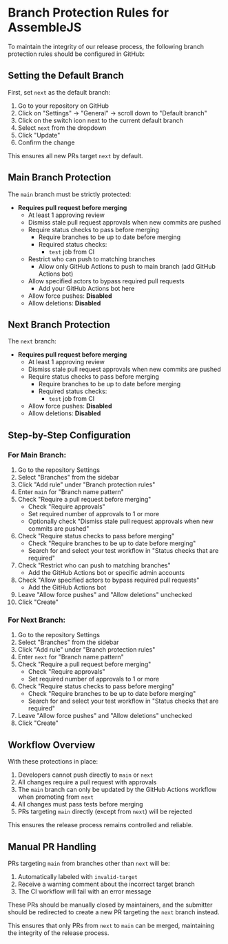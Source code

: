 # Branch Protection Rules for AssembleJS

To maintain the integrity of our release process, the following branch protection rules should be configured in GitHub:

## Setting the Default Branch

First, set `next` as the default branch:

1. Go to your repository on GitHub
2. Click on "Settings" → "General" → scroll down to "Default branch"
3. Click on the switch icon next to the current default branch
4. Select `next` from the dropdown
5. Click "Update"
6. Confirm the change

This ensures all new PRs target `next` by default.

## Main Branch Protection

The `main` branch must be strictly protected:

- **Requires pull request before merging**
  - At least 1 approving review
  - Dismiss stale pull request approvals when new commits are pushed
  - Require status checks to pass before merging
    - Require branches to be up to date before merging
    - Required status checks:
      - `test` job from CI
  - Restrict who can push to matching branches
    - Allow only GitHub Actions to push to main branch (add GitHub Actions bot)
  - Allow specified actors to bypass required pull requests
    - Add your GitHub Actions bot here
  - Allow force pushes: **Disabled**
  - Allow deletions: **Disabled**

## Next Branch Protection

The `next` branch:

- **Requires pull request before merging**
  - At least 1 approving review
  - Dismiss stale pull request approvals when new commits are pushed
  - Require status checks to pass before merging
    - Require branches to be up to date before merging
    - Required status checks:
      - `test` job from CI
  - Allow force pushes: **Disabled**
  - Allow deletions: **Disabled**

## Step-by-Step Configuration

### For Main Branch:

1. Go to the repository Settings
2. Select "Branches" from the sidebar
3. Click "Add rule" under "Branch protection rules"
4. Enter `main` for "Branch name pattern"
5. Check "Require a pull request before merging"
   - Check "Require approvals"
   - Set required number of approvals to 1 or more
   - Optionally check "Dismiss stale pull request approvals when new commits are pushed"
6. Check "Require status checks to pass before merging"
   - Check "Require branches to be up to date before merging"
   - Search for and select your test workflow in "Status checks that are required"
7. Check "Restrict who can push to matching branches"
   - Add the GitHub Actions bot or specific admin accounts
8. Check "Allow specified actors to bypass required pull requests"
   - Add the GitHub Actions bot
9. Leave "Allow force pushes" and "Allow deletions" unchecked
10. Click "Create"

### For Next Branch:

1. Go to the repository Settings
2. Select "Branches" from the sidebar
3. Click "Add rule" under "Branch protection rules" 
4. Enter `next` for "Branch name pattern"
5. Check "Require a pull request before merging"
   - Check "Require approvals"
   - Set required number of approvals to 1 or more
6. Check "Require status checks to pass before merging"
   - Check "Require branches to be up to date before merging"
   - Search for and select your test workflow in "Status checks that are required"
7. Leave "Allow force pushes" and "Allow deletions" unchecked
8. Click "Create"

## Workflow Overview

With these protections in place:

1. Developers cannot push directly to `main` or `next`
2. All changes require a pull request with approvals
3. The `main` branch can only be updated by the GitHub Actions workflow when promoting from `next`
4. All changes must pass tests before merging
5. PRs targeting `main` directly (except from `next`) will be rejected

This ensures the release process remains controlled and reliable.

## Manual PR Handling

PRs targeting `main` from branches other than `next` will be:

1. Automatically labeled with `invalid-target`
2. Receive a warning comment about the incorrect target branch
3. The CI workflow will fail with an error message

These PRs should be manually closed by maintainers, and the submitter should be redirected to create a new PR targeting the `next` branch instead.

This ensures that only PRs from `next` to `main` can be merged, maintaining the integrity of the release process.